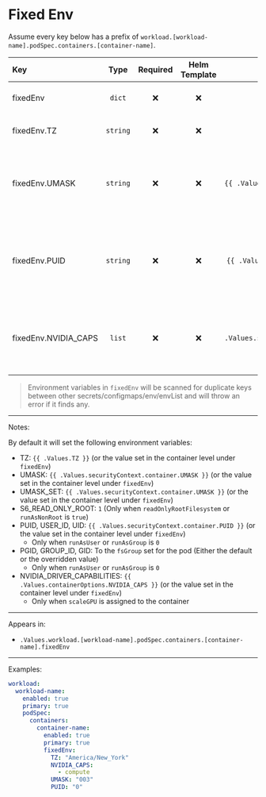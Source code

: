 # Fixed Env

Assume every key below has a prefix of `workload.[workload-name].podSpec.containers.[container-name]`.

| Key                  |   Type   | Required | Helm Template |                   Default                    | Description                                                                   |
| :------------------- | :------: | :------: | :-----------: | :------------------------------------------: | :---------------------------------------------------------------------------- |
| fixedEnv             |  `dict`  |    ❌    |      ❌       |                     `{}`                     | Override fixed Envs for the container                                         |
| fixedEnv.TZ          | `string` |    ❌    |      ❌       |              `{{ .Values.TZ }}`              | Override default TZ for the container                                         |
| fixedEnv.UMASK       | `string` |    ❌    |      ❌       |    `{{ .Values.securityContext.container.UMASK }}`    | Override the default UMASK for the container (Applies to UMASK and UMASK_SET) |
| fixedEnv.PUID        | `string` |    ❌    |      ❌       |    `{{ .Values.securityContext.container.PUID }}`     | Override the default PUID for the container (Applies to PUID. USER_ID, UID)   |
| fixedEnv.NVIDIA_CAPS |  `list`  |    ❌    |      ❌       | `{{ .Values.securityContext.container.NVIDIA_CAPS }}` | Override the default NVIDIA_CAPS for the container, each entry is a string    |

> Environment variables in `fixedEnv` will be scanned for duplicate keys
> between other secrets/configmaps/env/envList and will throw an error if it finds any.

---

Notes:

By default it will set the following environment variables:

- TZ: `{{ .Values.TZ }}` (or the value set in the container level under `fixedEnv`)
- UMASK: `{{ .Values.securityContext.container.UMASK }}` (or the value set in the container level under `fixedEnv`)
- UMASK_SET: `{{ .Values.securityContext.container.UMASK }}` (or the value set in the container level under `fixedEnv`)
- S6_READ_ONLY_ROOT: `1` (Only when `readOnlyRootFilesystem` or `runAsNonRoot` is `true`)
- PUID, USER_ID, UID: `{{ .Values.securityContext.container.PUID }}` (or the value set in the container level under `fixedEnv`)
  - Only when `runAsUser` or `runAsGroup` is `0`
- PGID, GROUP_ID, GID: To the `fsGroup` set for the pod (Either the default or the overridden value)
  - Only when `runAsUser` or `runAsGroup` is `0`
- NVIDIA_DRIVER_CAPABILITIES: `{{ .Values.containerOptions.NVIDIA_CAPS }}` (or the value set in the container level under `fixedEnv`)
  - Only when `scaleGPU` is assigned to the container

---

Appears in:

- `.Values.workload.[workload-name].podSpec.containers.[container-name].fixedEnv`

---

Examples:

```yaml
workload:
  workload-name:
    enabled: true
    primary: true
    podSpec:
      containers:
        container-name:
          enabled: true
          primary: true
          fixedEnv:
            TZ: "America/New_York"
            NVIDIA_CAPS:
              - compute
            UMASK: "003"
            PUID: "0"
```
